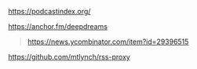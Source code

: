 https://podcastindex.org/

https://anchor.fm/deepdreams
> https://news.ycombinator.com/item?id=29396515

https://github.com/mtlynch/rss-proxy
